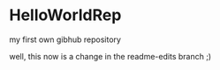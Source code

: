 # HelloWorldRep
my first own gibhub repository

well, this now is a change in the readme-edits branch ;)
